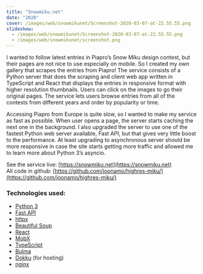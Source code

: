 ```yaml
---
title: "Snowmiku.net"
date: "2020"
cover: /images/web/snowmikunet/Screenshot-2020-03-07-at-22.55.55.png
slideshow:
  - /images/web/snowmikunet/Screenshot-2020-03-07-at-22.55.55.png
  - /images/web/snowmikunet/screenshot.png
---
```


I wanted to follow latest entries in Piapro’s Snow Miku design contest, but their pages are not nice to use especially on mobile. So I created my own gallery that scrapes the entries from Piapro! The service consists of a Python server that does the scraping and client web app written in TypeScript and React that displays the entries in responsive format with higher resolution thumbnails. Users can click on the images to go their original pages. The service lets users browse entries from all of the contests from different years and order by popularity or time.

Accessing Piapro from Europe is quite slow, so I wanted to make my service as fast as possible. When user opens a page, the server starts caching the next one in the background. I also upgraded the server to use one of the fastest Python web server available, Fast API, but that gives very little boost to the performance. At least upgrading to asynchronous server should be more responsive in case the site starts getting more traffic and allowed me to learn more about Python 3’s asyncio.

See the service live: [https://snowmiku.net](https://snowmiku.net)  
All code in github: [https://github.com/joonamo/highres-miku/](https://github.com/joonamo/highres-miku/)

### Technologies used:
- [Python 3](https://python.org)
- [Fast API](https://fastapi.tiangolo.com/)
- [httpx](https://www.python-httpx.org/)
- [Beautiful Soup](https://www.crummy.com/software/BeautifulSoup/)
- [React](https://reactjs.org/)
- [MobX](https://mobx.js.org/)
- [TypeScript](https://www.typescriptlang.org/)
- [Bulma](https://bulma.io/)
- [Dokku](http://dokku.viewdocs.io/dokku/) (for hosting)
- [nginx](https://nginx.org/)
